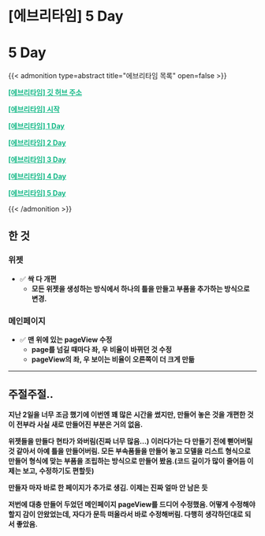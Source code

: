# [에브리타임] 5 Day


# 5 Day

{{< admonition type=abstract title="에브리타임 목록" open=false >}}

<a aria-current="page" class="active" href="https://github.com/jyukki97/Flutter-Every-Time-Clone" style="color: rgb(18, 184, 134); font-weight: bold;">[에브리타임] 깃 허브 주소</a>

<a aria-current="page" class="active" href="https://jyukki97.github.io/start/" style="color: rgb(18, 184, 134); font-weight: bold;">[에브리타임] 시작</a>

<a aria-current="page" class="active" href="https://jyukki97.github.io/1day/" style="color: rgb(18, 184, 134); font-weight: bold;">[에브리타임] 1 Day</a>

<a aria-current="page" class="active" href="https://jyukki97.github.io/2day/" style="color: rgb(18, 184, 134); font-weight: bold;">[에브리타임] 2 Day</a>

<a aria-current="page" class="active" href="https://jyukki97.github.io/3day/" style="color: rgb(18, 184, 134); font-weight: bold;">[에브리타임] 3 Day</a>

<a aria-current="page" class="active" href="https://jyukki97.github.io/4day/" style="color: rgb(18, 184, 134); font-weight: bold;">[에브리타임] 4 Day</a>

<a aria-current="page" class="active" href="https://jyukki97.github.io/5day/" style="color: rgb(18, 184, 134); font-weight: bold;">[에브리타임] 5 Day</a>

{{< /admonition >}}

## 한 것

### 위젯

- ✅ **싹 다 개편**
  - **모든 위젯을 생성하는 방식에서 하나의 틀을 만들고 부품을 추가하는 방식으로 변경.**

### 메인페이지

- ✅ **맨 위에 있는 pageView 수정**
  - **page를 넘길 때마다 좌, 우 비율이 바뀌던 것 수정**
  - **pageView의 좌, 우 보이는 비율이 오른쪽이 더 크게 만듦**

___

## 주절주절..

**지난 2일을 너무 조금 했기에 이번엔 꽤 많은 시간을 썼지만, 만들어 놓은 것을 개편한 것이 전부라 사실 새로 만들어진 부분은 거의 없음.**

**위젯들을 만들다 현타가 와버림(진짜 너무 많음...) 이러다가는 다 만들기 전에 뻗어버릴 것 같아서 아예 틀을 만들어버림. 모든 부속품들을 만들어 놓고 모델을 리스트 형식으로 만들어 형식에 맞는 부품을 조립하는 방식으로 만들어 봤음.(코드 길이가 많이 줄어듬 이제는 보고, 수정하기도 편할듯)**

**만들자 마자 바로 한 페이지가 추가로 생김. 이제는 진짜 얼마 안 남은 듯**

**저번에 대충 만들어 두었던 메인페이지 pageView를 드디어 수정했음. 어떻게 수정해야 할지 감이 안왔었는데, 자다가 문득 떠올라서 바로 수정해버림. 다행히 생각하던대로 되서 좋았음.**
